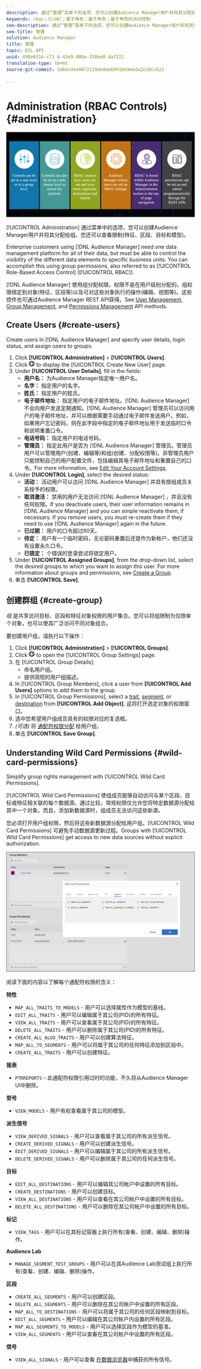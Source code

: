 ```yaml
---
description: 通过“管理”菜单下的选项，您可以创建Audience Manager用户并将其分配给组。您还可以查看限制(特征、区段、目标和模型)。
keywords: rbac；CLUAC；基于角色；基于角色；基于角色的访问控制
seo-description: 通过“管理”菜单下的选项，您可以创建Audience Manager用户并将其分配给组。您还可以查看限制(特征、区段、目标和模型)。
seo-title: 管理
solution: Audience Manager
title: 管理
topic: DIL API
uuid: 498e0316-cf1 b-43e9-88ba-338ee0 daf221
translation-type: tm+mt
source-git-commit: 5d66c44a9072129de9da69918e9eeda2e18ccb22

---
```



# Administration (RBAC Controls) {#administration}

![](assets/rbac-controls.png)

[!UICONTROL Administration] 通过菜单中的选项，您可以创建Audience Manager用户并将其分配给组。您还可以查看限制(特征、区段、目标和模型)。

Enterprise customers using [!DNL Audience Manager] need one data management platform for all of their data, but must be able to control the visibility of the different data elements to specific business units. You can accomplish this using group permissions, also referred to as [!UICONTROL Role-Based Access Control] ([!UICONTROL RBAC]).

[!DNL Audience Manager] 使用组分配权限。权限不是在用户级别分配的。组权限绑定到对象(特征、区段等)以及可对这些对象执行的操作(编辑、视图等)。这些控件也可通过Audience Manager REST API获得。See [User Management](/help/using/api/rest-api-main/aam-api-user-group-permission/aam-api-user.md), [Group Management](/help/using/api/rest-api-main/aam-api-user-group-permission/aam-api-group.md), and [Permissions Management](/help/using/api/rest-api-main/aam-api-user-group-permission/aam-api-permissions.md) API methods.

## Create Users {#create-users}

<!-- t_create_users.xml -->

Create users in [!DNL Audience Manager] and specify user details, login status, and assign users to groups.

1. Click **[!UICONTROL Administration]** &gt; **[!UICONTROL Users]**.
1. Click ![](assets/icon_add.png) to display the [!UICONTROL Create New User] page.
1. Under **[!UICONTROL User Details]**, fill in the fields:
   * **用户名：** 为Audience Manager指定唯一用户名。
   * **名字：** 指定用户的名字。
   * **姓氏：** 指定用户的姓氏。
   * **电子邮件地址：** 指定用户的电子邮件地址。[!DNL Audience Manager] 不会向用户发送定期通知。[!DNL Audience Manager] 管理员可以访问用户的电子邮件地址，并可以根据需要手动通过电子邮件发送用户。例如，如果用户忘记密码，则在此字段中指定的电子邮件地址用于发送临时口令和说明重置口令。
   * **电话号码：** 指定用户的电话号码。
   * **管理员：** 指定此用户是否为 [!DNL Audience Manager] 管理员。管理员用户可以管理用户(创建、编辑等)和组(创建、分配权限等)。非管理员用户只能控制自己的用户配置文件，包括编辑其电子邮件地址和重置自己的口令。For more information, see [Edit Your Account Settings](../../features/administration/edit-account-settings.md).
1. Under **[!UICONTROL Login]**, select the desired status:
   * **活动：** 活动用户可以访问 [!DNL Audience Manager] 并具有按组成员关系授予的权限。
   * **取消激活：** 禁用的用户无法访问 [!DNL Audience Manager] ，并且没有任何权限。If you deactivate users, their user information remains in [!DNL Audience Manager] and you can simple reactivate them, if necessary. If you remove users, you must re-create them if they need to use [!DNL Audience Manager] again in the future.
   * **已过期：** 用户的口令超过90天。
   * **待定：** 用户有一个临时密码，无论密码重置后还是作为新帐户，他们还没有设置永久口令。
   * **已锁定：** 个错误的登录尝试将锁定用户。
1. Under **[!UICONTROL Assigned Groups]**, from the drop-down list, select the desired groups to which you want to assign this user.
For more information about groups and permissions, see [Create a Group](../../features/administration/administration-overview.md#create-group).
1. 单击 **[!UICONTROL Save]**.

## 创建群组 {#create-group}

*组* 是共享访问目标、区段和特征对象权限的用户集合。您可以将组限制为仅限单个对象，也可以使其广泛访问不同对象组合。

<!-- t_create_groups.xml -->

要创建用户组，请执行以下操作：

1. Click **[!UICONTROL Administration]** &gt; **[!UICONTROL Groups]**.
1. Click  ![](assets/icon_add.png) to open the [!UICONTROL Group Settings] page.
1. 在 [!UICONTROL Group Details]:
   * 命名用户组。
   * 提供简短的用户组描述。
1. In [!UICONTROL Group Members], click a user from **[!UICONTROL Add Users]** options to add them to the group.
1. In [!UICONTROL Group Permissions], select a [trait](../../features/traits/trait-details-page.md), [segment](../../features/segments/segments-purpose.md), or [destination](../../features/destinations/destinations.md) from **[!UICONTROL Add Object]**.
这将打开选定对象的权限窗口。
1. 选中您希望用户组成员具有的权限对应的复选框。
1. *(可选)* 将 [通配符权限分配](../../features/administration/administration-overview.md#wild-card-permissions) 给用户组。
1. 单击 **[!UICONTROL Save Group]**.

## Understanding Wild Card Permissions {#wild-card-permissions}

Simplify group rights management with [!UICONTROL Wild Card Permissions].

<!-- c_wildcard_permissions.xml -->

[!UICONTROL Wild Card Permissions] 使组成员能够自动访问与某个区段、目标或特征相关联的每个数据源。通过比较，常规权限仅允许您将特定数据源分配给其中一个对象。而且，添加新数据源时，组成员无法访问这些新源。

您必须打开用户组权限，然后将这些新数据源分配给用户组。[!UICONTROL Wild Card Permissions] 可避免手动数据源更新过程。Groups with [!UICONTROL Wild Card Permissions] get access to new data sources without explicit authorization.

![](assets/wild-card.png)

阅读下面的内容以了解每个通配符权限的含义：

**特性**

* `MAP_ALL_TRAITS_TO_MODELS` - 用户可以选择属性作为模型的基线。
* `EDIT_ALL_TRAITS` - 用户可以编辑属于其公司(PID)的所有特征。
* `VIEW_ALL_TRAITS` - 用户可以查看属于其公司(PID)的所有特征。
* `DELETE_ALL_TRAITS` - 用户可以删除属于其公司(PID)的所有特征。
* `CREATE_ALL_ALGO_TRAITS` - 用户可以创建算法特征。
* `MAP_ALL_TO_SEGMENTS` - 用户可以将属于其公司的任何特征添加到区段中。
* `CREATE_ALL_TRAITS` - 用户可以创建特征。

**报表**

* `PTRREPORTS` - 此通配符权限引用过时的功能，不久将从Audience Manager UI中删除。

**型号**

* `VIEW_MODELS` - 用户有权查看属于其公司的模型。

**派生信号**

* `VIEW_DERIVED_SIGNALS` - 用户可以查看属于其公司的所有派生信号。
* `CREATE_DERIVED_SIGNALS` - 用户可以创建派生信号。
* `EDIT_DERIVED_SIGNALS` - 用户可以编辑属于其公司的所有派生信号。
* `DELETE_DERIVED_SIGNALS` - 用户可以删除属于其公司的任何派生信号。

**目标**

* `EDIT_ALL_DESTINATIONS` - 用户可以编辑其公司帐户中设置的所有目标。
* `CREATE_DESTINATIONS` - 用户可以创建目标。
* `VIEW_ALL_DESTINATIONS` - 用户可以查看在其公司帐户中设置的所有目标。
* `DELETE_ALL_DESTINATIONS` - 用户可以删除在其公司帐户中设置的所有目标。

**标记**

* `VIEW_TAGS` - 用户可以在其标记容器上执行所有(查看、创建、编辑、删除)操作。

**Audience Lab**

* `MANAGE_SEGMENT_TEST_GROUPS` - 用户可以在其Audience Lab测试组上执行所有(查看、创建、编辑、删除)操作。

**区段**

* `CREATE_ALL_SEGMENTS` - 用户可以创建区段。
* `DELETE_ALL_SEGMENTS` - 用户可以删除在其公司帐户中设置的所有区段。
* `MAP_ALL_TO_DESTINATIONS` - 用户可以将属于其公司的任何区段映射到目标。
* `EDIT_ALL_SEGMENTS` - 用户可以编辑在其公司帐户内设置的所有区段。
* `MAP_ALL_SEGMENTS_TO_MODELS` - 用户可以选择区段作为模型的基准。
* `VIEW_ALL_SEGMENTS` - 用户可以查看在其公司帐户中设置的所有区段。

**信号**

* `VIEW_ALL_SIGNALS` - 用户可以查看 [在数据浏览器](/help/using/features/data-explorer/data-explorer-overview.md)中捕获的所有信号。